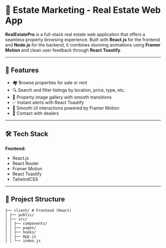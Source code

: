 # 🏡 Estate Marketing - Real Estate Web App

**RealEstatePro** is a full-stack real estate web application that offers a seamless property browsing experience. Built with **React.js** for the frontend and **Node.js** for the backend, it combines stunning animations using **Framer Motion** and clean user feedback through **React Toastify**.

---

## 🚀 Features

- 🏘️ Browse properties for sale or rent
- 🔍 Search and filter listings by location, price, type, etc.
- 📸 Property image gallery with smooth transitions
- ✅ Instant alerts with React Toastify
- 🎨 Smooth UI interactions powered by Framer Motion
- 🤵 Contact with dealers

---

## 🛠 Tech Stack

**Frontend:**
- React.js
- React Router
- Framer Motion
- React Toastify
- TailwindCSS

---

## 📁 Project Structure
```
├── client/ # Frontend (React)
│ ├── public/
│ ├── src/
│ │ ├── components/
│ │ ├── pages/
│ │ ├── hooks/
│ │ ├── App.js
│ │ └── index.js
```

